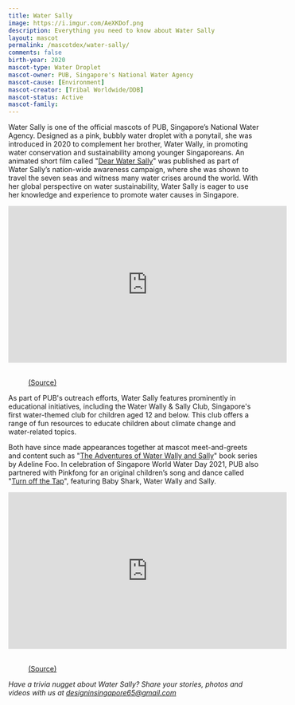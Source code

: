 ```yaml
---
title: Water Sally
image: https://i.imgur.com/AeXKDof.png
description: Everything you need to know about Water Sally
layout: mascot
permalink: /mascotdex/water-sally/
comments: false
birth-year: 2020
mascot-type: Water Droplet
mascot-owner: PUB, Singapore's National Water Agency
mascot-cause: [Environment]
mascot-creator: [Tribal Worldwide/DDB]
mascot-status: Active
mascot-family:
---
```


Water Sally is one of the official mascots of PUB, Singapore’s National Water Agency. Designed as a pink, bubbly water droplet with a ponytail, she was introduced in 2020 to complement her brother, Water Wally, in promoting water conservation and sustainability among younger Singaporeans. An animated short film called "<a href="https://www.youtube.com/watch?v=0Rc3t01tZf4" target="_blank">Dear Water Sally</a>" was published as part of Water Sally’s nation-wide awareness campaign, where she was shown to travel the seven seas and witness many water crises around the world. With her global perspective on water sustainability, Water Sally is eager to use her knowledge and experience to promote water causes in Singapore.

<div class="video-responsive">
<iframe width="560" height="315" src="https://www.youtube.com/embed/0Rc3t01tZf4?si=Tp3pdnI-FpY7QMkW" title="YouTube video player" frameborder="0" allow="accelerometer; autoplay; clipboard-write; encrypted-media; gyroscope; picture-in-picture; web-share" referrerpolicy="strict-origin-when-cross-origin" allowfullscreen></iframe>
</div>
<br> 
<figure>
<img src="https://i.imgur.com/3ziXIIb.jpg" alt="">
<figcaption><a href="https://www.facebook.com/photo/?fbid=3528818337208822&set=a.146148697689692" target="_blank">(Source)</a></figcaption>
</figure>

As part of PUB's outreach efforts, Water Sally features prominently in educational initiatives, including the Water Wally & Sally Club, Singapore's first water-themed club for children aged 12 and below. This club offers a range of fun resources to educate children about climate change and water-related topics.

Both have since made appearances together at mascot meet-and-greets and content such as "<a href="https://www.youtube.com/watch?v=Ko3066mb16g" target="_blank">The Adventures of Water Wally and Sally</a>" book series by Adeline Foo. In celebration of Singapore World Water Day 2021, PUB also partnered with Pinkfong for an original children’s song and dance called "<a href="https://www.youtube.com/watch?v=T9aYJnjcmkg" target="_blank">Turn off the Tap</a>", featuring Baby Shark, Water Wally and Sally.

<div class="video-responsive">
<iframe width="560" height="315" src="https://www.youtube.com/embed/T9aYJnjcmkg?si=kZHS8htlcK5FjOMH" title="YouTube video player" frameborder="0" allow="accelerometer; autoplay; clipboard-write; encrypted-media; gyroscope; picture-in-picture; web-share" referrerpolicy="strict-origin-when-cross-origin" allowfullscreen></iframe>
</div>
<br> 
<figure>
<img src="https://i.imgur.com/bT8dXQg.jpg" alt="">
<figcaption><a href="https://www.pub.gov.sg/AboutUs/Water-Wally-and-Sally-Club" target="_blank">(Source)</a></figcaption>
</figure>

<i>Have a trivia nugget about Water Sally? Share your stories, photos and videos with us at designinsingapore65@gmail.com</i>

